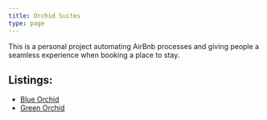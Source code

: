 ```yaml
---
title: Orchid Suites
type: page
---
```


This is a personal project automating AirBnb processes and giving people a seamless experience when booking a place to stay.

## Listings:
- [Blue Orchid](https://www.airbnb.com/rooms/1128207241940022684)
- [Green Orchid](https://www.airbnb.com/rooms/1202753608482215520)
